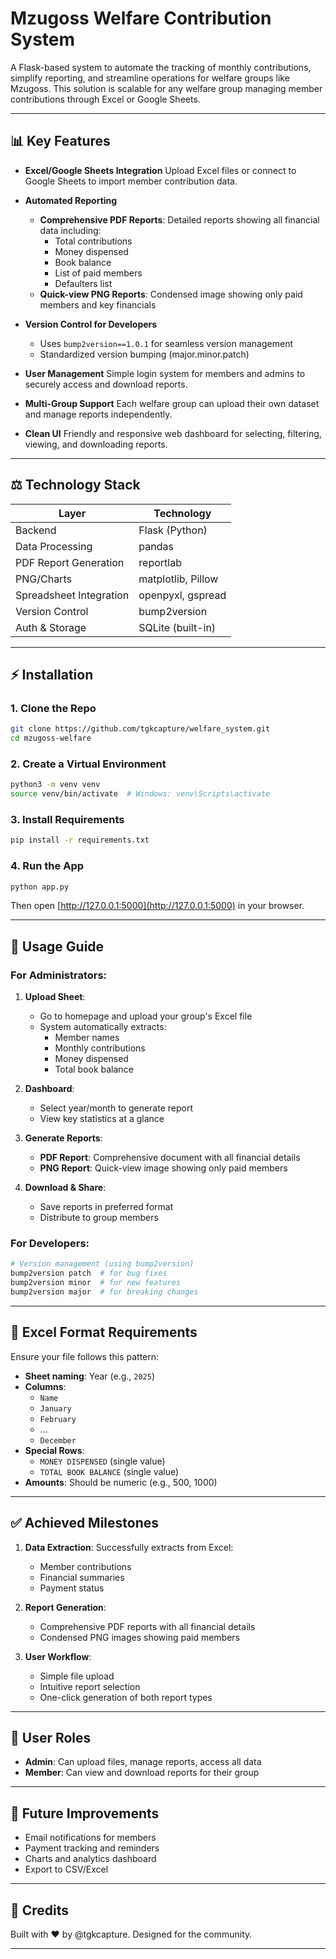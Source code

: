 # Mzugoss Welfare Contribution System

A Flask-based system to automate the tracking of monthly contributions, simplify reporting, and streamline operations for welfare groups like Mzugoss. This solution is scalable for any welfare group managing member contributions through Excel or Google Sheets.

---

## 📊 Key Features

* **Excel/Google Sheets Integration**
  Upload Excel files or connect to Google Sheets to import member contribution data.

* **Automated Reporting**
  - **Comprehensive PDF Reports**: Detailed reports showing all financial data including:
    - Total contributions
    - Money dispensed
    - Book balance
    - List of paid members
    - Defaulters list
  - **Quick-view PNG Reports**: Condensed image showing only paid members and key financials

* **Version Control for Developers**
  - Uses `bump2version==1.0.1` for seamless version management
  - Standardized version bumping (major.minor.patch)

* **User Management**
  Simple login system for members and admins to securely access and download reports.

* **Multi-Group Support**
  Each welfare group can upload their own dataset and manage reports independently.

* **Clean UI**
  Friendly and responsive web dashboard for selecting, filtering, viewing, and downloading reports.

---

## ⚖️ Technology Stack

| Layer                   | Technology         |
| ----------------------- | ------------------ |
| Backend                 | Flask (Python)     |
| Data Processing         | pandas             |
| PDF Report Generation   | reportlab          |
| PNG/Charts              | matplotlib, Pillow |
| Spreadsheet Integration | openpyxl, gspread  |
| Version Control         | bump2version       |
| Auth & Storage          | SQLite (built-in)  |

---

## ⚡ Installation

### 1. Clone the Repo

```bash
git clone https://github.com/tgkcapture/welfare_system.git
cd mzugoss-welfare
```

### 2. Create a Virtual Environment

```bash
python3 -m venv venv
source venv/bin/activate  # Windows: venv\Scripts\activate
```

### 3. Install Requirements

```bash
pip install -r requirements.txt
```

### 4. Run the App

```bash
python app.py
```

Then open [http://127.0.0.1:5000](http://127.0.0.1:5000) in your browser.

---

## 🔧 Usage Guide

### For Administrators:

1. **Upload Sheet**: 
   - Go to homepage and upload your group's Excel file
   - System automatically extracts:
     - Member names
     - Monthly contributions
     - Money dispensed
     - Total book balance

2. **Dashboard**: 
   - Select year/month to generate report
   - View key statistics at a glance

3. **Generate Reports**:
   - **PDF Report**: Comprehensive document with all financial details
   - **PNG Report**: Quick-view image showing only paid members

4. **Download & Share**: 
   - Save reports in preferred format
   - Distribute to group members

### For Developers:

```bash
# Version management (using bump2version)
bump2version patch  # for bug fixes
bump2version minor  # for new features
bump2version major  # for breaking changes
```

---

## 📅 Excel Format Requirements

Ensure your file follows this pattern:

* **Sheet naming**: Year (e.g., `2025`)
* **Columns**: 
  - `Name` 
  - `January` 
  - `February` 
  - ... 
  - `December`
* **Special Rows**:
  - `MONEY DISPENSED` (single value)
  - `TOTAL BOOK BALANCE` (single value)
* **Amounts**: Should be numeric (e.g., 500, 1000)

---

## ✅ Achieved Milestones

1. **Data Extraction**: Successfully extracts from Excel:
   - Member contributions
   - Financial summaries
   - Payment status

2. **Report Generation**:
   - Comprehensive PDF reports with all financial details
   - Condensed PNG images showing paid members

3. **User Workflow**:
   - Simple file upload
   - Intuitive report selection
   - One-click generation of both report types

---

## 👤 User Roles

* **Admin**: Can upload files, manage reports, access all data
* **Member**: Can view and download reports for their group

---

## 🚀 Future Improvements

* Email notifications for members
* Payment tracking and reminders
* Charts and analytics dashboard
* Export to CSV/Excel

---

## 🌟 Credits

Built with ❤️ by @tgkcapture. Designed for the community.

---

